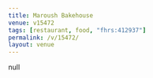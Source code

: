 ```yaml
---
title: Maroush Bakehouse
venue: v15472
tags: [restaurant, food, "fhrs:412937"]
permalink: /v/15472/
layout: venue
---
```

null